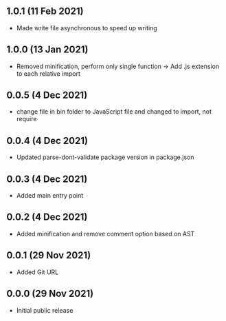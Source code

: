 ## 1.0.1 (11 Feb 2021)

* Made write file asynchronous to speed up writing

## 1.0.0 (13 Jan 2021)

* Removed minification, perform only single function -> Add .js extension to each relative import

## 0.0.5 (4 Dec 2021)

* change file in bin folder to JavaScript file and changed to import, not require

## 0.0.4 (4 Dec 2021)

* Updated parse-dont-validate package version in package.json

## 0.0.3 (4 Dec 2021)

* Added main entry point

## 0.0.2 (4 Dec 2021)

* Added minification and remove comment option based on AST

## 0.0.1 (29 Nov 2021)

* Added Git URL 

## 0.0.0 (29 Nov 2021)

* Initial public release
